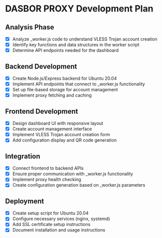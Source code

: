 # DASBOR PROXY Development Plan

## Analysis Phase
- [x] Analyze _worker.js code to understand VLESS Trojan account creation
- [x] Identify key functions and data structures in the worker script
- [x] Determine API endpoints needed for the dashboard

## Backend Development
- [x] Create Node.js/Express backend for Ubuntu 20.04
- [x] Implement API endpoints that connect to _worker.js functionality
- [x] Set up file-based storage for account management
- [x] Implement proxy fetching and caching

## Frontend Development
- [x] Design dashboard UI with responsive layout
- [x] Create account management interface
- [x] Implement VLESS Trojan account creation form
- [x] Add configuration display and QR code generation

## Integration
- [x] Connect frontend to backend APIs
- [x] Ensure proper communication with _worker.js functionality
- [x] Implement proxy health checking
- [x] Create configuration generation based on _worker.js parameters

## Deployment
- [x] Create setup script for Ubuntu 20.04
- [x] Configure necessary services (nginx, systemd)
- [x] Add SSL certificate setup instructions
- [x] Document installation and usage instructions